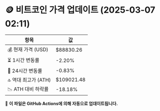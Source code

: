 # 🪙 비트코인 가격 업데이트 (2025-03-07 02:11)

| 항목                | 값 |
|--------------------|----------------|
| 💰 현재 가격 (USD) | $88830.26 |
| ⏳ 1시간 변동률    | -2.20% |
| 📆 24시간 변동률   | -0.83% |
| 🔝 역대 최고가 (ATH) | $109021.48 |
| 📉 ATH 대비 하락률 | -18.18% |

🔄 **이 파일은 GitHub Actions에 의해 자동으로 업데이트됩니다.**
